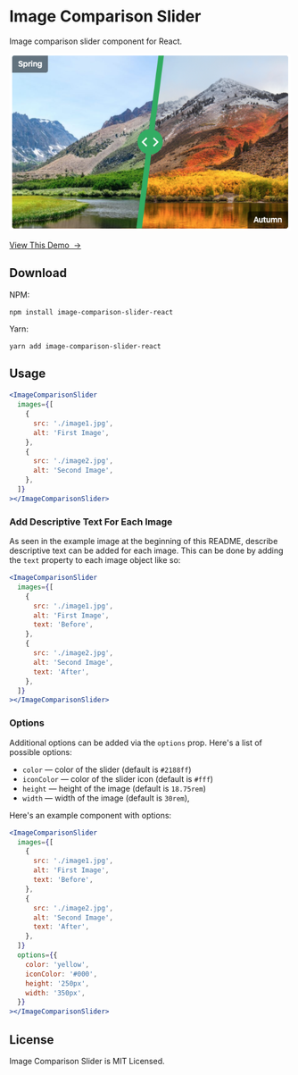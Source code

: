 # Image Comparison Slider

Image comparison slider component for React.

![Demo Image](./demo.png)

[View This Demo &nbsp;&rarr;]()

## Download

NPM:

```
npm install image-comparison-slider-react
```

Yarn:

```
yarn add image-comparison-slider-react
```

## Usage

```jsx
<ImageComparisonSlider
  images={[
    {
      src: './image1.jpg',
      alt: 'First Image',
    },
    {
      src: './image2.jpg',
      alt: 'Second Image',
    },
  ]}
></ImageComparisonSlider>
```

### Add Descriptive Text For Each Image

As seen in the example image at the beginning of this README, describe descriptive text can be added for each image. This can be done by adding the `text` property to each image object like so:

```jsx
<ImageComparisonSlider
  images={[
    {
      src: './image1.jpg',
      alt: 'First Image',
      text: 'Before',
    },
    {
      src: './image2.jpg',
      alt: 'Second Image',
      text: 'After',
    },
  ]}
></ImageComparisonSlider>
```

### Options

Additional options can be added via the `options` prop. Here's a list of possible options:

- `color` &mdash; color of the slider (default is `#2188ff`)
- `iconColor` &mdash; color of the slider icon (default is `#fff`)
- `height` &mdash; height of the image (default is `18.75rem`)
- `width` &mdash; width of the image (default is `30rem`),

Here's an example component with options:

```jsx
<ImageComparisonSlider
  images={[
    {
      src: './image1.jpg',
      alt: 'First Image',
      text: 'Before',
    },
    {
      src: './image2.jpg',
      alt: 'Second Image',
      text: 'After',
    },
  ]}
  options={{
    color: 'yellow',
    iconColor: '#000',
    height: '250px',
    width: '350px',
  }}
></ImageComparisonSlider>
```

## License

Image Comparison Slider is MIT Licensed.

